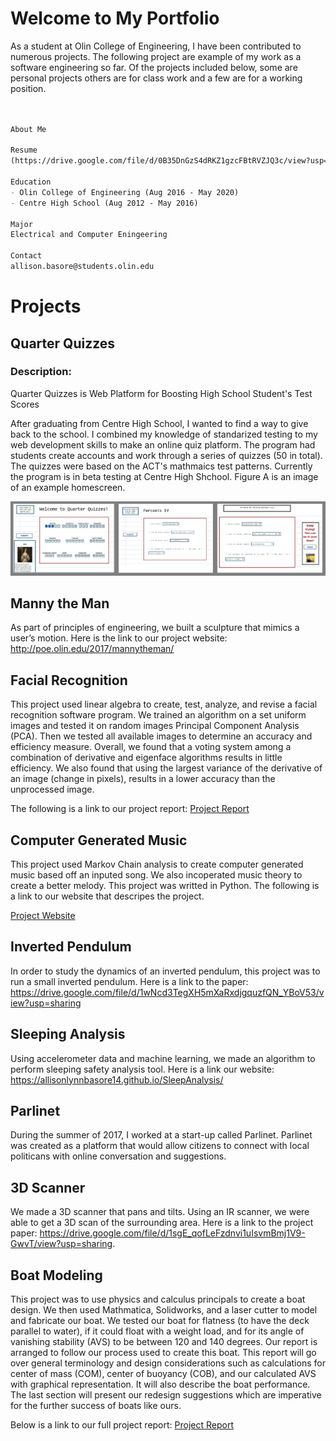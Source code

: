 # Welcome to My Portfolio

As a student at Olin College of Engineering, I have been contributed to numerous projects. The following project are example of my work as a software engineering so far. Of the projects included below, some are personal projects others are for class work and a few are for a working position.

```markdown


About Me

Resume
(https://drive.google.com/file/d/0B35DnGzS4dRKZ1gzcFBtRVZJQ3c/view?usp=sharings)

Education
- Olin College of Engineering (Aug 2016 - May 2020)
- Centre High School (Aug 2012 - May 2016)

Major
Electrical and Computer Eningeering

Contact
allison.basore@students.olin.edu

```

# Projects

## Quarter Quizzes

### Description:
 Quarter Quizzes is Web Platform for Boosting High School Student's Test Scores 
 
After graduating from Centre High School, I wanted to find a way to give back to the school. I combined my knowledge of standarized testing to my web development skills to make an online quiz platform. The program had students create accounts and work through a series of quizzes (50 in total). The quizzes were based on the ACT's mathmaics test patterns. Currently the program is in beta testing at Centre High Shchool. Figure A is an image of an example homescreen.

![GitHub Logo](/QQpicFinal.JPG)

## Manny the Man

As part of principles of engineering, we built a sculpture that mimics a user’s motion. Here is the link to our project website:  http://poe.olin.edu/2017/mannytheman/

## Facial Recognition

This project used linear algebra to create, test, analyze, and revise a facial recognition software program. We trained an algorithm on a set uniform images and tested it on random images Principal Component Analysis (PCA). Then we tested all available images to determine an accuracy and efficiency measure. Overall, we found that a voting system among a combination of derivative and eigenface algorithms results in little efficiency. We also found that using the largest variance of the derivative of an image (change in pixels), results in a lower accuracy than the unprocessed image.

The following is a link to our project report:
[Project Report]( https://drive.google.com/file/d/0B35DnGzS4dRKTjBsRUZnMlpHRFE/view?usp=sharing)

## Computer Generated Music
This project used Markov Chain analysis to create computer generated music based off an inputed song. We also incoperated music theory to create a better melody. This project was writted in Python. The following is a link to our website that descripes the project.

[Project Website](https://allisonlynnbasore14.github.io/ComputerMusic/program)


## Inverted Pendulum
In order to study the dynamics of an inverted pendulum, this project was to run a small inverted pendulum. Here is a link to the paper: https://drive.google.com/file/d/1wNcd3TegXH5mXaRxdjgquzfQN_YBoV53/view?usp=sharing

## Sleeping Analysis
Using accelerometer data and machine learning, we made an algorithm to perform sleeping safety analysis tool. 
Here is a link our website: https://allisonlynnbasore14.github.io/SleepAnalysis/


## Parlinet

During the summer of 2017, I worked at a start-up called Parlinet. Parlinet was created as a platform that would allow citizens to connect with local politicans with online conversation and suggestions.

## 3D Scanner

We made a 3D scanner that pans and tilts. Using an IR scanner, we were able to get a 3D scan of the surrounding area. Here is a link to the project paper: https://drive.google.com/file/d/1sgE_qofLeFzdnvi1uIsvmBmj1V9-GwvT/view?usp=sharing.

## Boat Modeling
This project was to use physics and calculus principals to create a boat design. We then used Mathmatica, Solidworks, and a laser cutter to model and fabricate our boat. We tested our boat for flatness (to have the deck parallel to water), if it could float with a weight load, and for its angle of vanishing stability (AVS) to be between 120 and 140 degrees. Our report is arranged to follow our process used to create this boat. This report will go over general terminology and design considerations such as calculations for center of mass (COM), center of buoyancy (COB), and our calculated AVS with graphical representation. It will also describe the boat performance. The last section will present our redesign suggestions which are imperative for the further success of boats like ours.

Below is a link to our full project report:
[Project Report]( https://drive.google.com/file/d/0B35DnGzS4dRKM3FGTW1tT0ZrMGc/view?usp=sharing)

